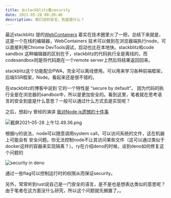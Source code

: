 ```yaml
---
title: 从stackblitz看security
date: 2021-05-28 00:20:46
description: 我们说的安全，到底是什么？
---
```


最近stackblitz 提的[WebContainers](https://blog.stackblitz.com/posts/introducing-webcontainers/) 着实在技术圈里火了一把，总结下来就是，这是一个在线的编辑器，WebContainers 技术可以做到在浏览器端执行node，可以直接利用Chrome DevTools调试，启动也比在本地快。stackblitz和code sandbox 这种编辑器的区别在于，stackblitz的代码执行全是离线的，而codesandbox则是将代码跑在一个remote server上然后将结果返回回来。<!-- more -->

stackblitz这个功能配合PWA，完全可以离线使用。可以用来学习各种前端框架，后端SSR框架，Node。看起来还是很不错的。

在stackblitz的博客中说到 它的一个特性是 “secure by default”。 因为代码的执行全是在浏览器的sandbox中，所以是更加安全的。看到这里，笔者就在思考语言的安全到底是什么意思？一般可以通过什么方式去是实现呢？

之后，想起ry 曾经的演讲 [我对Node.js遗憾的十件事](https://www.youtube.com/watch?v=M3BM9TB-8yA)

![截屏2021-05-28 上午12.49.36.png](https://i.loli.net/2021/05/28/OqIge5XPux4arok.png)

根据ry的说法，node可以随意调用system call，可以访问系统的文件，这在机器上可能会有 安全问题。你无法控制node不让其访问某些文件（这可以通过类似于docker这样的容器来实现隔离？）。ry在介绍deno的时候，谈到deno如何修复这个问题的

![security in deno](https://i.loli.net/2021/05/28/HcEg1okVKdX9PfR.png)

通过一些flag可以控制运行时的权限从而保证security。

另外，常常听到rust说自己是一门安全的语言，是不是也是想表达类似的意思呢？由于笔者在这方面没什么研究，所以这个问题就先搁置了。。
